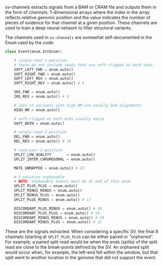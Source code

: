 sv-channels extracts signals from a BAM or CRAM file and outputs them in the form of *channels*, 1-dimensional arrays
where the index in the array reflects relative genomic position and the value indicates the number of pieces of evidence
for that channel at a given position. These channels are used to train a deep neural network to filter structural variants.

The channels used in `sv-channels` are somewhat self-documented in the Enum used by the code:

```python
class Event(enum.IntEnum):

    # single-read 1-position.
    # these do not include reads that are soft-clipped on both ends.
    SOFT_LEFT_FWD = enum.auto()
    SOFT_RIGHT_FWD = enum.auto()
    SOFT_LEFT_REV = enum.auto()
    SOFT_RIGHT_REV = enum.auto() # 4

    INS_FWD = enum.auto()
    INS_REV = enum.auto() # 6

    # lots of variants with high NM are usually bad alignments
    HIGH_NM = enum.auto()

    # soft-clipped on both ends usually noise
    SOFT_BOTH = enum.auto()

    # single-read 2-position
    DEL_FWD = enum.auto()
    DEL_REV = enum.auto() # 10

    # read-pair 2-position
    SPLIT_LOW_QUALITY       = enum.auto()
    SPLIT_INTER_CHROMOSOMAL = enum.auto()

    MATE_UNMAPPED = enum.auto() # 13

    # 2 position orphanable
    # NOTE: orphanable events must be at end of this enum
    SPLIT_PLUS_PLUS = enum.auto()
    SPLIT_MINUS_MINUS = enum.auto()
    SPLIT_MINUS_PLUS = enum.auto()
    SPLIT_PLUS_MINUS = enum.auto() # 17

    DISCORDANT_PLUS_MINUS = enum.auto() # 18
    DISCORDANT_PLUS_PLUS = enum.auto() # 19
    DISCORDANT_MINUS_MINUS = enum.auto() # 20
    DISCORDANT_MINUS_PLUS = enum.auto() # 21
```

These are the signals extracted. When considering a specific SV, the final 8 channels (starting at `SPLIT_PLUS_PLUS` can be either 
paired or "orphaned". For example, a paired split read would be when the ends (splits) of the split read are close to the break-points
defined by the SV. An orphaned split would occur when, for example, the left-end fell within the window, but that split went to another
location in the genome that did not support the event.
